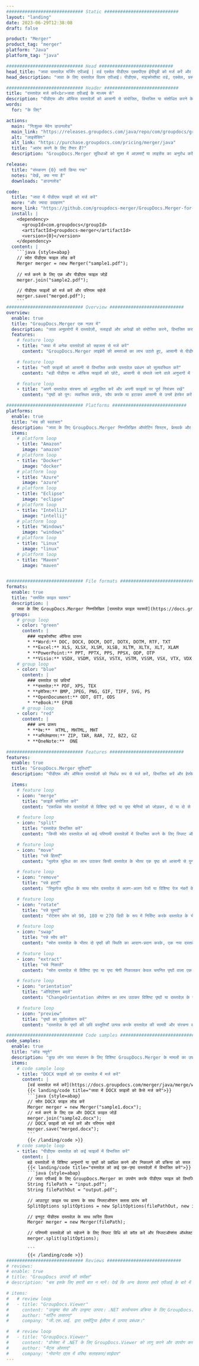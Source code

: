 ```yaml
---
############################# Static ############################
layout: "landing"
date: 2023-06-29T12:38:08
draft: false

product: "Merger"
product_tag: "merger"
platform: "Java"
platform_tag: "java"

############################# Head ############################
head_title: "जावा दस्तावेज़ मर्जिंग एपीआई | वर्ड एक्सेल पीडीएफ एक्सपीएस ईपीयूबी को मर्ज करें और हटाएं"
head_description: "जावा के लिए दस्तावेज़ विलय एपीआई। पीडीएफ, माइक्रोसॉफ्ट वर्ड, एक्सेल, प्रस्तुतियों, विसियो, एक्सपीएस और ईपीयूबी प्रारूपों के पृष्ठों को मर्ज, विभाजित, स्वैप, पुन: व्यवस्थित करें और हटाएं।"

############################# Header ############################
title: "दस्तावेज़ मर्ज करें<br>जावा एपीआई के माध्यम से"
description: "पीडीएफ और ऑफिस दस्तावेज़ों को आसानी से संयोजित, विभाजित या संशोधित करने के लिए लचीला विलय एपीआई"
words:
  for: "के लिए"

actions:
  main: "निःशुल्क मेवेन डाउनलोड"
  main_link: "https://releases.groupdocs.com/java/repo/com/groupdocs/groupdocs-merger/"
  alt: "लाइसेंसिंग"
  alt_link: "https://purchase.groupdocs.com/pricing/merger/java"
  title: "आरंभ करने के लिए तैयार हैं?"
  description: "GroupDocs.Merger सुविधाओं को मुफ़्त में आज़माएँ या लाइसेंस का अनुरोध करें"

release:
  title: "संस्करण {0} जारी किया गया"
  notes: "देखें, क्या नया है"
  downloads: "डाउनलोड"

code:
  title: "जावा में पीडीएफ फाइलों को मर्ज करें"
  more: "और ज्यादा उदाहरण"
  more_link: "https://github.com/groupdocs-merger/GroupDocs.Merger-for-Java"
  install: |
    <dependency>
      <groupId>com.groupdocs</groupId>
      <artifactId>groupdocs-merger</artifactId>
      <version>{0}</version>
    </dependency>
  content: |
    ```java {style=abap}   
    // स्रोत पीडीएफ फाइल लोड करें
    Merger merger = new Merger("sample1.pdf");
    
    // मर्ज करने के लिए एक और पीडीएफ फाइल जोड़ें
    merger.join("sample2.pdf");

    // पीडीएफ फाइलों को मर्ज करें और परिणाम सहेजें
    merger.save("merged.pdf");
    ```
############################# Overview ############################
overview:
  enable: true
  title: "GroupDocs.Merger एक नज़र में"
  description: "जावा अनुप्रयोगों में दस्तावेज़ों, स्लाइडों और आरेखों को संयोजित करने, विभाजित करने, स्वैप करने, ट्रिम करने या हटाने के लिए एपीआई"
  features:
    # feature loop
    - title: "जावा में अनेक दस्तावेज़ों को सहजता से मर्ज करें"
      content: "GroupDocs.Merger लाइब्रेरी की क्षमताओं का लाभ उठाते हुए, आसानी से पीडीएफ और ऑफिस फ़ाइलों को जावा में एक ही दस्तावेज़ में मर्ज करें। इसके व्यापक प्रारूप समर्थन से लाभ उठाएं, जो आपको विभिन्न फ़ाइल प्रकारों को निर्बाध रूप से संयोजित करने की अनुमति देता है, जिसके परिणामस्वरूप एक सुविधाजनक और सुव्यवस्थित विलय प्रक्रिया होती है।"

    # feature loop
    - title: "भारी फ़ाइलों को आसानी से विभाजित करके दस्तावेज़ प्रबंधन को सुव्यवस्थित करें"
      content: "बड़ी पीडीएफ या ऑफिस फाइलों को छोटे, आसानी से संभाले जाने वाले अनुभागों में विभाजित करें। आप दस्तावेज़ों को विशिष्ट पृष्ठों, श्रेणियों के आधार पर विभाजित कर सकते हैं, या आसानी और सुविधा के साथ अलग-अलग पृष्ठ भी निकाल सकते हैं। GroupDocs.Merger लाइब्रेरी की निर्बाध क्षमताओं का उपयोग करके अपने दस्तावेज़ प्रबंधन को सुव्यवस्थित करें और अपनी फ़ाइलों को अधिक व्यवस्थित और प्रबंधनीय बनाएं।"

    # feature loop
    - title: "अपने दस्तावेज़ संरचना को अनुकूलित करें और अपनी फ़ाइलों पर पूर्ण नियंत्रण रखें"
      content: "पृष्ठों को पुन: व्यवस्थित करके, स्वैप करके या हटाकर आसानी से उनमें हेरफेर करें। वैयक्तिकृत फ़ाइल संरचना बनाने के लचीलेपन के साथ अपने दस्तावेज़ों को अपनी विशिष्ट आवश्यकताओं के अनुसार व्यवस्थित और तैयार करें।"

############################# Platforms ############################
platforms:
  enable: true
  title: "मंच की स्वतंत्रता"
  description: "जावा के लिए GroupDocs.Merger निम्नलिखित ऑपरेटिंग सिस्टम, फ्रेमवर्क और पैकेज प्रबंधकों का समर्थन करता है"
  items:
    # platform loop
    - title: "Amazon"
      image: "amazon"
    # platform loop
    - title: "Docker"
      image: "docker"
    # platform loop
    - title: "Azure"
      image: "azure"
    # platform loop
    - title: "Eclipse"
      image: "eclipse"
    # platform loop
    - title: "IntelliJ"
      image: "intellij"
    # platform loop
    - title: "Windows"
      image: "windows"
    # platform loop
    - title: "Linux"
      image: "linux"
    # platform loop
    - title: "Maven"
      image: "maven"


############################# File formats ############################
formats:
  enable: true
  title: "समर्थित फ़ाइल स्वरूप"
  description: |
    जावा के लिए GroupDocs.Merger निम्नलिखित [दस्तावेज़ फ़ाइल स्वरूपों](https://docs.groupdocs.com/merger/java/supported-document-formats/) के साथ संचालन का समर्थन करता है।
  groups:
    # group loop
    - color: "green"
      content: |
        ### माइक्रोसॉफ्ट ऑफिस प्रारूप
        * **Word:** DOC, DOCX, DOCM, DOT, DOTX, DOTM, RTF, TXT
        * **Excel:** XLS, XLSX, XLSM, XLSB, XLTM, XLTX, XLT, XLAM
        * **PowerPoint:** PPT, PPTX, PPS, PPSX, ODP, OTP
        * **Visio:** VSDX, VSDM, VSSX, VSTX, VSTM, VSSM, VSX, VTX, VDX
    # group loop
    - color: "blue"
      content: |
        ### दस्तावेज़ एवं छवियाँ
        * **दस्तावेज़:** PDF, XPS, TEX
        * **इमेजिस:** BMP, JPEG, PNG, GIF, TIFF, SVG, PS
        * **OpenDocument:** ODT, OTT, ODS
        * **eBook:** EPUB
      # group loop
    - color: "red"
      content: |
        ### अन्य प्रारूप
        * **वेब:**  HTML, MHTML, MHT
        * **अभिलेखागार:** ZIP, TAR, RAR, 7Z, BZ2, GZ
        * **OneNote:**  ONE

############################# Features ############################
features:
  enable: true
  title: "GroupDocs.Merger सुविधाएँ"
  description: "पीडीएफ और ऑफिस दस्तावेज़ों को निर्बाध रूप से मर्ज करें, विभाजित करें और हेरफेर करें"

  items:
    # feature loop
    - icon: "merge"
      title: "फ़ाइलें संयोजित करें"
      content: "एकाधिक स्रोत दस्तावेज़ों से विशिष्ट पृष्ठों या पृष्ठ श्रेणियों को जोड़कर, दो या दो से अधिक दस्तावेज़ों को एक ही दस्तावेज़ में मर्ज करें।"

    # feature loop
    - icon: "split"
      title: "दस्तावेज़ विभाजित करें"
      content: "किसी स्रोत दस्तावेज़ को कई परिणामी दस्तावेज़ों में विभाजित करने के लिए स्प्लिट ऑपरेशन का उपयोग करें, जिससे फ़ाइलों का कुशल संगठन और प्रबंधन सक्षम हो सके।"

    # feature loop
    - icon: "move"
      title: "पन्ने हिलाएँ"
      content: "मूवपेज सुविधा का लाभ उठाकर किसी दस्तावेज़ के भीतर एक पृष्ठ को आसानी से पुनः व्यवस्थित करें।"

    # feature loop
    - icon: "remove"
      title: "पन्ने हटाएँ"
      content: "रिमूवपेज सुविधा के साथ स्रोत दस्तावेज़ से अलग-अलग पेजों या विशिष्ट पेज नंबरों के संग्रह को प्रभावी ढंग से हटा दें।"

    # feature loop
    - icon: "rotate"
      title: "पन्ने घुमाएँ"
      content: "रोटेशन कोण को 90, 180 या 270 डिग्री के रूप में निर्दिष्ट करके दस्तावेज़ के भीतर पृष्ठों को आसानी से घुमाने के लिए रोटेटपेज ऑपरेशन का लाभ उठाएं।"

    # feature loop
    - icon: "swap"
      title: "पन्ने स्वैप करें"
      content: "स्रोत दस्तावेज़ के भीतर दो पृष्ठों की स्थिति का आदान-प्रदान करके, एक नया दस्तावेज़ तैयार करके पृष्ठ क्रम को पुनर्व्यवस्थित करें।"

    # feature loop
    - icon: "extract"
      title: "पन्ने निकालें"
      content: "स्रोत दस्तावेज़ से विशिष्ट पृष्ठ या पृष्ठ श्रेणी निकालकर केवल चयनित पृष्ठों वाला एक नया दस्तावेज़ तैयार करें।"

    # feature loop
    - icon: "orientation"
      title: "ओरिएंटेशन बदलें"
      content: "ChangeOrientation ऑपरेशन का लाभ उठाकर विशिष्ट पृष्ठों या दस्तावेज़ के सभी पृष्ठों के लिए पृष्ठ अभिविन्यास (चित्र या परिदृश्य) को संशोधित करें।"

    # feature loop
    - icon: "preview"
      title: "पृष्ठों का पूर्वावलोकन करें"
      content: "दस्तावेज़ के पृष्ठों की छवि प्रस्तुतियाँ उत्पन्न करके दस्तावेज़ की सामग्री और संरचना की स्पष्ट समझ प्राप्त करें। सभी या केवल विशिष्ट पृष्ठों का पूर्वावलोकन करें।"

############################# Code samples ############################
code_samples:
  enable: true
  title: "कोड नमूने"
  description: "कुछ लोग जावा संचालन के लिए विशिष्ट GroupDocs.Merger के मामलों का उपयोग करते हैं"
  items:
    # code sample loop
    - title: "DOCX फ़ाइलों को एक दस्तावेज़ में मर्ज करें"
      content: |
        [वर्ड दस्तावेज़ मर्ज करें](https://docs.groupdocs.com/merger/java/merge/word/) सुविधा के साथ आप स्रोत फ़ाइल को लोड करके संपूर्ण DOCX फ़ाइलों को एक ही दस्तावेज़ में जोड़ सकते हैं, जुड़ने के लिए और अधिक DOCX फ़ाइलें जोड़ सकते हैं , और मर्ज किए गए दस्तावेज़ को सहेजना। मर्ज प्रक्रिया को दर्शाने वाला जावा कोड स्निपेट नीचे दिया गया है:
        {{< landing/code title="जावा में DOCX फ़ाइलों को कैसे मर्ज करें">}}
        ```java {style=abap}   
        // स्रोत DOCX फ़ाइल लोड करें
        Merger merger = new Merger("sample1.docx");
        // मर्ज करने के लिए एक और DOCX फ़ाइल जोड़ें
        merger.join("sample2.docx");
        // DOCX फ़ाइलों को मर्ज करें और परिणाम सहेजें
        merger.save("merged.docx");
        ```
        {{< /landing/code >}}
    # code sample loop
    - title: "पीडीएफ दस्तावेज़ को कई फाइलों में विभाजित करें"
      content: |
        बड़े दस्तावेज़ों से विशिष्ट अनुभागों या पृष्ठों को प्रबंधित करने और निकालने की प्रक्रिया को सरल बनाने के लिए [स्प्लिट दस्तावेज़](https://docs.groupdocs.com/merger/java/split-document/) सुविधा के साथ एक दस्तावेज़ को कई फ़ाइलों में विभाजित करें। यह आपको दस्तावेज़ों को विभिन्न मानदंडों के आधार पर छोटे भागों में विभाजित करने की अनुमति देता है - पृष्ठ सीमा के अनुसार, प्रारंभ/अंत पृष्ठ के अनुसार, विषम/सम पृष्ठ संख्या के अनुसार आदि।
        {{< landing/code title="दस्तावेज़ को कई एक-पृष्ठ दस्तावेज़ों में विभाजित करें">}}
        ```java {style=abap}   
        // जावा एपीआई के लिए GroupDocs.Merger का उपयोग करके पीडीएफ फाइल को विभाजित करें
        String filePath = "input.pdf";
        String filePathOut = "output.pdf";

        // आउटपुट फ़ाइल पथ प्रारूप के साथ स्प्लिटऑप्शन क्लास प्रारंभ करें
        SplitOptions splitOptions = new SplitOptions(filePathOut, new int[] { 3, 6, 8 });

        // इनपुट पीडीएफ दस्तावेज़ के साथ त्वरित विलय
        Merger merger = new Merger(filePath);

        // परिणामी दस्तावेज़ों को सहेजने के लिए स्प्लिट विधि को कॉल करें और स्प्लिटऑप्शंस ऑब्जेक्ट पास करें
        merger.split(splitOptions);
  
        ```
        {{< /landing/code >}}
############################# Reviews ############################
# reviews:
# enable: true
# title: "GroupDocs उत्पादों की समीक्षा"
# description: "बस इसके लिए हमारी बात न मानें। देखें कि अन्य डेवलपर हमारे एपीआई के बारे में क्या कहते हैं"

# items:
#   # review loop
#   - title: "GroupDocs.Viewer"
#     content: "उत्कृष्ट सेवा और उत्कृष्ट उत्पाद। .NET कार्यान्वयन प्रक्रिया के लिए GroupDocs.Viewer के दौरान वे बेहद मददगार और प्रतिक्रियाशील थे, हम उनकी पर्याप्त अनुशंसा नहीं कर सकते।"
#     author: "मार्टिन लसारगा"
#     company: "जी.एस.आई. द्वारा एक्सेंट्रिया ईसीएम में उत्पाद प्रबंधक।"

#   # review loop
#   - title: "GroupDocs.Viewer"
#     content: "प्रोजेक्ट में .NET के लिए GroupDocs.Viewer को लागू करने और उपयोग करने के बाद यह बहुत अच्छी तरह से काम कर रहा है। मैंने बहुत सारे दस्तावेज़ों के साथ परीक्षण किया है और अब तक बहुत अच्छा है। मैंने इसमें जो कुछ भी डाला है वह अच्छी तरह से प्रस्तुत होता है और उतना ही अच्छा दिखता है जितना पीडीएफ व्यूअर या एमएस वर्ड में होता है।"
#     author: "मैट्स ओस्ताद"
#     company: "नोवानेट एएस में वरिष्ठ सलाहकार/साझेदार"
---
```

